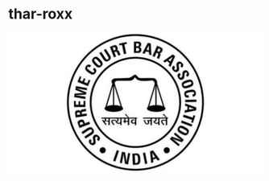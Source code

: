 # thar-roxx
![image alt](https://github.com/arorakaran569-lang/thar-roxx/blob/c22984fe8706b882d2850283fa5630391a9b6ed2/SCBA-Supreme-Court-Bar-Association.jpg)
